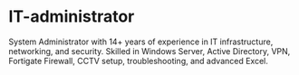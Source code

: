 # IT-administrator
System Administrator with 14+ years of experience in IT infrastructure, networking, and security. Skilled in Windows Server, Active Directory, VPN, Fortigate Firewall, CCTV setup, troubleshooting, and advanced Excel.
